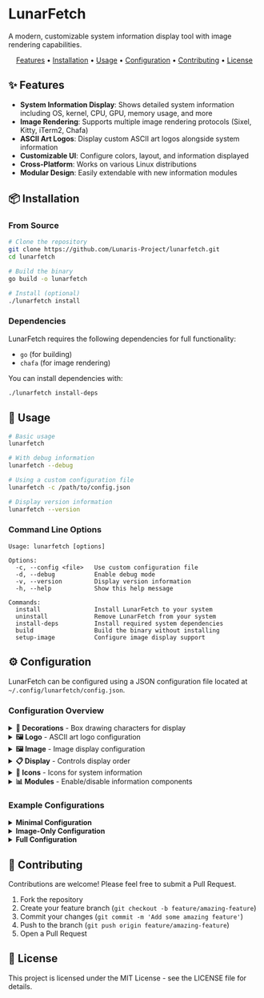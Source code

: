 # LunarFetch

A modern, customizable system information display tool with image rendering capabilities.

<div align="center">
<a href="#features">Features</a> •
<a href="#installation">Installation</a> •
<a href="#usage">Usage</a> •
<a href="#configuration">Configuration</a> •
<a href="#contributing">Contributing</a> •
<a href="#license">License</a>
</div>

## ✨ Features

- **System Information Display**: Shows detailed system information including OS, kernel, CPU, GPU, memory usage, and more
- **Image Rendering**: Supports multiple image rendering protocols (Sixel, Kitty, iTerm2, Chafa)
- **ASCII Art Logos**: Display custom ASCII art logos alongside system information
- **Customizable UI**: Configure colors, layout, and information displayed
- **Cross-Platform**: Works on various Linux distributions
- **Modular Design**: Easily extendable with new information modules

## 📦 Installation

### From Source

```bash
# Clone the repository
git clone https://github.com/Lunaris-Project/lunarfetch.git
cd lunarfetch

# Build the binary
go build -o lunarfetch

# Install (optional)
./lunarfetch install
```

### Dependencies

LunarFetch requires the following dependencies for full functionality:

- `go` (for building)
- `chafa` (for image rendering)

You can install dependencies with:

```bash
./lunarfetch install-deps
```

## 🚀 Usage

```bash
# Basic usage
lunarfetch

# With debug information
lunarfetch --debug

# Using a custom configuration file
lunarfetch -c /path/to/config.json

# Display version information
lunarfetch --version
```

### Command Line Options

```
Usage: lunarfetch [options]

Options:
  -c, --config <file>   Use custom configuration file
  -d, --debug           Enable debug mode
  -v, --version         Display version information
  -h, --help            Show this help message

Commands:
  install               Install LunarFetch to your system
  uninstall             Remove LunarFetch from your system
  install-deps          Install required system dependencies
  build                 Build the binary without installing
  setup-image           Configure image display support
```

## ⚙️ Configuration

LunarFetch can be configured using a JSON configuration file located at `~/.config/lunarfetch/config.json`.

### Configuration Overview

<details>
<summary><b>🔳 Decorations</b> - Box drawing characters for display</summary>

```json
"decorations": {
  "topLeft": "╭",
  "topRight": "╮",
  "bottomLeft": "╰",
  "bottomRight": "╯",
  "topEdge": "─",
  "bottomEdge": "─",
  "leftEdge": "│",
  "rightEdge": "│",
  "separator": ": "
}
```

**Alternative styles:**
- Regular box: `"topLeft": "┌", "topRight": "┐", "bottomLeft": "└", "bottomRight": "┘"`
- Rounded box (shown above): `"topLeft": "╭", "topRight": "╮", "bottomLeft": "╰", "bottomRight": "╯"`
- Double line: `"topLeft": "╔", "topRight": "╗", "bottomLeft": "╚", "bottomRight": "╝", "topEdge": "═", "bottomEdge": "═", "leftEdge": "║", "rightEdge": "║"`
</details>

<details>
<summary><b>🖼️ Logo</b> - ASCII art logo configuration</summary>

```json
"logo": {
  "enableLogo": true,
  "type": "ascii",
  "content": "",
  "location": "center",
  "logoPath": "~/.config/lunarfetch/logos",
  "position": "side"
}
```

**Options:**
- `enableLogo`: Enable/disable logo display (`true` or `false`)
- `type`: Logo type (`"ascii"` or `"file"` to load from a file)
- `content`: Custom ASCII content (when type is `"ascii"`)
- `location`: Text alignment (`"center"`, `"left"`, or `"right"`)
- `logoPath`: Directory containing logo files
- `position`: Position relative to system info (`"side"` or `"above"`)
</details>

<details>
<summary><b>🖼️ Image</b> - Image display configuration</summary>

```json
"image": {
  "enableImage": true,
  "enabled": true,
  "random": true,
  "imagePath": "~/.config/lunarfetch/images",
  "width": 40,
  "height": 20,
  "renderMode": "block",
  "ditherMode": "floyd-steinberg",
  "terminalOutput": true,
  "displayMode": "block",
  "protocol": "chafa",
  "scale": 1,
  "offset": 2,
  "background": "transparent",
  "position": "side"
}
```

**Options:**
- `enableImage`/`enabled`: Enable/disable image display (`true` or `false`)
- `random`: Randomly select an image from the `imagePath` directory (`true` or `false`)
- `imagePath`: Path to image file or directory (for random selection)
- `width`/`height`: Dimensions in terminal characters
- `renderMode`: Image rendering detail level (`"detailed"`, `"simple"`, `"block"`, or `"ascii"`)
- `ditherMode`: Dithering algorithm (`"none"` or `"floyd-steinberg"`)
- `terminalOutput`: Output to terminal directly (`true` or `false`)
- `displayMode`: How to display the image (`"auto"`, `"block"`, or `"ascii"`)
- `protocol`: Image display protocol:
  - `"auto"`: Auto-detect the best protocol
  - `"sixel"`: For terminals with Sixel support
  - `"kitty"`: For Kitty terminal
  - `"iterm2"`: For iTerm2 terminal on macOS
  - `"chafa"`: Uses the Chafa tool
  - `"uberzug"`: Uses Überzug (Linux only)
  - `"terminal-image"`: Uses the terminal-image tool
- `scale`: Image scaling factor (integer)
- `offset`: Offset from terminal edge (integer)
- `background`: Background color (`"transparent"` or a color value)
- `position`: Position relative to system info (`"side"` or `"above"`)
</details>

<details>
<summary><b>📋 Display</b> - Controls display order</summary>

```json
"display": {
  "showLogoFirst": false,
  "showImageFirst": true
}
```

**Options:**
- `showLogoFirst`: When `true`, logo appears before system info
- `showImageFirst`: When `true`, image appears before system info

Note: If both are `true`, logo takes precedence.
</details>

<details>
<summary><b>🔣 Icons</b> - Icons for system information</summary>

```json
"icons": {
  "host": "󰒋",
  "user": "󰀄",
  "os": "󰣇",
  "kernel": "󰣇",
  "uptime": "󰔟",
  "terminal": "󰆍",
  "shell": "󰆍",
  "disk": "󰋊",
  "memory": "󰍛",
  "packages": "󰏗",
  "battery": "󰂄",
  "gpu": "󰢮",
  "cpu": "󰘚",
  "resolution": "󰍹",
  "de": "󰧨",
  "wm_theme": "󰏘",
  "theme": "󰔯",
  "icons": "󰀻"
}
```

You can also use emoji instead of Nerd Font icons:
```json
"icons": {
  "host": "🏠",
  "user": "👤",
  "os": "🐧",
  "kernel": "🧠",
  "uptime": "⏱️",
  "terminal": "💻",
  "shell": "🐚",
  "disk": "💾",
  "memory": "🧮",
  "packages": "📦",
  "battery": "🔋",
  "gpu": "🎮",
  "cpu": "⚙️",
  "resolution": "🖥️",
  "de": "🖼️",
  "wm_theme": "🎨",
  "theme": "🎭",
  "icons": "🔍"
}
```
</details>

<details>
<summary><b>📊 Modules</b> - Enable/disable information components</summary>

```json
"modules": {
  "show_user": true,
  "show_cpu": true,
  "show_gpu": true,
  "show_uptime": true,
  "show_shell": true,
  "show_memory": true,
  "show_packages": true,
  "show_os": true,
  "show_host": true,
  "show_kernel": true,
  "show_battery": true,
  "show_disk": true,
  "show_resolution": true,
  "show_de": true,
  "show_wm_theme": true,
  "show_theme": true,
  "show_icons": true,
  "show_terminal": true
}
```

Set any option to `false` to hide that specific information.
</details>

### Example Configurations

<details>
<summary><b>Minimal Configuration</b></summary>

```json
{
  "decorations": {
    "topLeft": "┌", "topRight": "┐",
    "bottomLeft": "└", "bottomRight": "┘",
    "topEdge": "─", "bottomEdge": "─",
    "leftEdge": "│", "rightEdge": "│",
    "separator": ": "
  },
  "logo": {
    "enableLogo": false
  },
  "modules": {
    "show_user": true,
    "show_os": true,
    "show_kernel": true,
    "show_uptime": true,
    "show_packages": true,
    "show_memory": true
  }
}
```
</details>

<details>
<summary><b>Image-Only Configuration</b></summary>

```json
{
  "decorations": {
    "topLeft": "┌", "topRight": "┐",
    "bottomLeft": "└", "bottomRight": "┘",
    "topEdge": "─", "bottomEdge": "─",
    "leftEdge": "│", "rightEdge": "│",
    "separator": ": "
  },
  "logo": {
    "enableLogo": false
  },
  "image": {
    "enableImage": true,
    "random": true,
    "imagePath": "~/.config/lunarfetch/images",
    "width": 40,
    "height": 20,
    "protocol": "chafa",
    "position": "side"
  },
  "modules": {
    "show_user": true,
    "show_os": true,
    "show_kernel": true,
    "show_uptime": true,
    "show_packages": true,
    "show_memory": true
  }
}
```
</details>

<details>
<summary><b>Full Configuration</b></summary>

```json
{
  "decorations": {
    "topLeft": "╭",
    "topRight": "╮",
    "bottomLeft": "╰",
    "bottomRight": "╯",
    "topEdge": "─",
    "bottomEdge": "─",
    "leftEdge": "│",
    "rightEdge": "│",
    "separator": ": "
  },
  "logo": {
    "enableLogo": true,
    "type": "ascii",
    "content": "",
    "location": "center",
    "logoPath": "~/.config/lunarfetch/logos",
    "position": "side"
  },
  "image": {
    "enableImage": true,
    "enabled": true,
    "random": true,
    "imagePath": "~/.config/lunarfetch/images",
    "width": 40,
    "height": 20,
    "renderMode": "block",
    "ditherMode": "floyd-steinberg",
    "terminalOutput": true,
    "displayMode": "block",
    "protocol": "chafa",
    "scale": 1,
    "offset": 2,
    "background": "transparent",
    "position": "side"
  },
  "display": {
    "showLogoFirst": false,
    "showImageFirst": true
  },
  "icons": {
    "host": "󰒋",
    "user": "󰀄",
    "os": "󰣇",
    "kernel": "󰣇",
    "uptime": "󰔟",
    "terminal": "󰆍",
    "shell": "󰆍",
    "disk": "󰋊",
    "memory": "󰍛",
    "packages": "󰏗",
    "battery": "󰂄",
    "gpu": "󰢮",
    "cpu": "󰘚",
    "resolution": "󰍹",
    "de": "󰧨",
    "wm_theme": "󰏘",
    "theme": "󰔯",
    "icons": "󰀻"
  },
  "modules": {
    "show_user": true,
    "show_cpu": true,
    "show_gpu": true,
    "show_uptime": true,
    "show_shell": true,
    "show_memory": true,
    "show_packages": true,
    "show_os": true,
    "show_host": true,
    "show_kernel": true,
    "show_battery": true,
    "show_disk": true,
    "show_resolution": true,
    "show_de": true,
    "show_wm_theme": true,
    "show_theme": true,
    "show_icons": true,
    "show_terminal": true
  }
}
```
</details>

## 🤝 Contributing

Contributions are welcome! Please feel free to submit a Pull Request.

1. Fork the repository
2. Create your feature branch (`git checkout -b feature/amazing-feature`)
3. Commit your changes (`git commit -m 'Add some amazing feature'`)
4. Push to the branch (`git push origin feature/amazing-feature`)
5. Open a Pull Request

## 📄 License

This project is licensed under the MIT License - see the LICENSE file for details.
